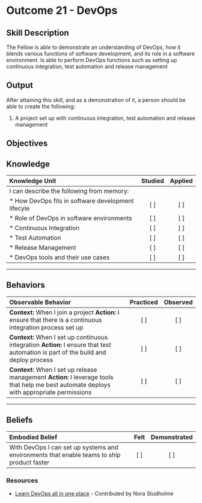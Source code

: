 # Outcome 21 - DevOps

**Skill Description**
----------
The Fellow is able to demonstrate an understanding of DevOps, how it blends various functions of software development, and its role in a software environment. Is able to perform DevOps functions such as setting up continuous integration, test automation and release management 

**Output**
----------
After attaining this skill, and as a demonstration of it, a person should be able to create the following:

1. A project set up with continuous integration, test automation and release management


**Objectives**
----------
## **Knowledge**


| Knowledge Unit   |      Studied      | Applied |
|:-------------|:------------------:|:--------:|
| I can describe the following from memory: | | |
| * How DevOps fits in software development lifecyle | [ ] | [ ]  |
| * Role of DevOps in software environments | [ ] | [ ]  |
| * Continuous Integration     | [ ] | [ ]  |
| * Test Automation     | [ ] | [ ]  |
| * Release Management     | [ ] | [ ]  |
| * DevOps tools and their use cases     | [ ] | [ ]  |


----------


## **Behaviors**

| Observable Behavior   |      Practiced      | Observed |
|:-------------|:------------------:|:--------:|
| **Context:** When I join a project **Action:** I ensure that there is a continuous integration process set up | [ ] | [ ]  |
| **Context:** When I set up continuous integration **Action:** I ensure that test automation is part of the build and deploy process | [ ] | [ ]  |
| **Context:** When I set up release management **Action:** I leverage tools that help me best automate deploys with appropriate permissions  | [ ] | [ ]  |



----------


## **Beliefs**


| Embodied Belief   |      Felt      | Demonstrated |
|:-------------|:------------------:|:--------:|
| With DevOps I can set up systems and environments that enable teams to ship product faster | [ ] | [ ]  |


### Resources

- [Learn DevOps all in one place](https://cloudacademy.com/library/devops/)  - Contributed by Nora Studholme

